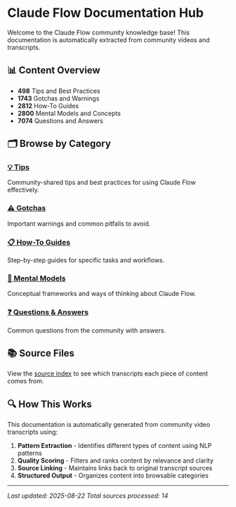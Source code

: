 # Claude Flow Documentation Hub

Welcome to the Claude Flow community knowledge base! This documentation is automatically extracted from community videos and transcripts.

## 📊 Content Overview

- **498** Tips and Best Practices
- **1743** Gotchas and Warnings  
- **2812** How-To Guides
- **2800** Mental Models and Concepts
- **7074** Questions and Answers

## 🗂️ Browse by Category

### [💡 Tips](./tips.md)
Community-shared tips and best practices for using Claude Flow effectively.

### [⚠️ Gotchas](./gotchas.md) 
Important warnings and common pitfalls to avoid.

### [📋 How-To Guides](./howtos.md)
Step-by-step guides for specific tasks and workflows.

### [🧠 Mental Models](./mental-models.md)
Conceptual frameworks and ways of thinking about Claude Flow.

### [❓ Questions & Answers](./questions.md)
Common questions from the community with answers.

## 📚 Source Files

View the [source index](./sources.md) to see which transcripts each piece of content comes from.

## 🔍 How This Works

This documentation is automatically generated from community video transcripts using:

1. **Pattern Extraction** - Identifies different types of content using NLP patterns
2. **Quality Scoring** - Filters and ranks content by relevance and clarity  
3. **Source Linking** - Maintains links back to original transcript sources
4. **Structured Output** - Organizes content into browsable categories

---

*Last updated: 2025-08-22*
*Total sources processed: 14*
